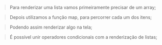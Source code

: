 > Para renderizar uma lista vamos primeiramente precisar de um array;

> Depois utilizamos a função map, para percorrer cada um dos itens;

> Podendo assim renderizar algo na tela;

> É possível unir operadores condicionais com a renderização de listas;
